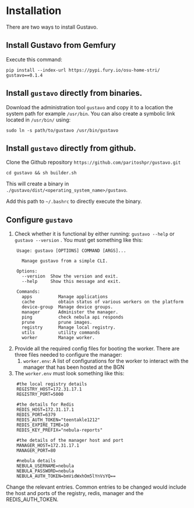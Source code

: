 # Installation

There are two ways to install Gustavo.

## Install Gustavo from Gemfury

Execute this command:

`pip install --index-url https://pypi.fury.io/osu-home-stri/ gustavo==0.1.4`

## Install `gustavo`  directly from binaries.

Download the administration tool `gustavo` and copy it to a location the system path for example `/usr/bin`. You can also create a symbolic link located in `/usr/bin/`  using:

 `sudo ln -s path/to/gustavo /usr/bin/gustavo`

## Install `gustavo`  directly from github.

Clone the Github repository `https://github.com/paritoshpr/gustavo.git` 

 `cd gustavo && sh builder.sh`

This will create a binary in `./gustavo/dist/<operating_system_name>/gustavo`.

Add this path to `~/.bashrc` to directly execute the binary.

## Configure `gustavo`

1. Check whether it is functional by either running: `gustavo --help` or `gustavo --version` . You must get something like this:
    
```
    Usage: gustavo [OPTIONS] COMMAND [ARGS]...
    
      Manage gustavo from a simple CLI.
    
    Options:
      --version  Show the version and exit.
      --help     Show this message and exit.
    
    Commands:
      apps          Manage applications
      cache         obtain status of various workers on the platform
      device-group  Manage device groups.
      manager       Administer the manager.
      ping          check nebula api responds
      prune         prune images.
      registry      Manage local registry.
      utils         utility commands
      worker        Manage worker.
```
    
2. Provide all the required config files for booting the worker. There are three files needed to configure the manager:
    1. `worker.env`: A list of configurations for the worker to interact with the manager that has been hosted at the BGN 
3. The `worker.env` must look something like this:
    
```
    #the local registry details
    REGISTRY_HOST=172.31.17.1
    REGISTRY_PORT=5000
    
    #the details for Redis
    REDIS_HOST=172.31.17.1
    REDIS_PORT=6379
    REDIS_AUTH_TOKEN="teentakle1212"
    REDIS_EXPIRE_TIME=10
    REDIS_KEY_PREFIX="nebula-reports"
    
    #the details of the manager host and port
    MANAGER_HOST=172.31.17.1
    MANAGER_PORT=80
    
    #nebula details
    NEBULA_USERNAME=nebula
    NEBULA_PASSWORD=nebula
    NEBULA_AUTH_TOKEN=bmVidWxhOm5lYnVsYQ==
```
    
Change the relevant entries. Common entries to be changed would include the host and ports of the registry, redis, manager and the REDIS_AUTH_TOKEN.
    
